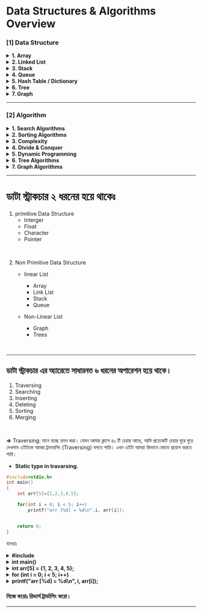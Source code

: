# Data Structures & Algorithms Overview

### [1] Data Structure

<details>
<summary><strong>1. Array</strong></summary>

- Insert data  
- Delete data  
- Sorting data  
- Change array data  

</details>

<details>
<summary><strong>2. Linked List</strong></summary>

- Singly  
- Doubly  
- Circular  

</details>

<details>
<summary><strong>3. Stack</strong></summary>

- LIFO → <code>Last In First Out</code>  

</details>

<details>
<summary><strong>4. Queue</strong></summary>

- FIFO → <code>First In First Out</code>  
- Enqueue → Add Object  
- Dequeue → Remove Object  
- Priority Queue  

</details>

<details>
<summary><strong>5. Hash Table / Dictionary</strong></summary>

- Hashing Search  

</details>

<details>
<summary><strong>6. Tree</strong></summary>

- Binary Search Tree  

</details>

<details>
<summary><strong>7. Graph</strong></summary>

- Representation  
- Traversal  

</details>

---

### [2] Algorithm

<details>
<summary><strong>1. Search Algorithms</strong></summary>

- Linear Search  
- Binary Search  

</details>

<details>
<summary><strong>2. Sorting Algorithms</strong></summary>

- Bubble Sort  
- Selection Sort  
- Insertion Sort  
- Merge Sort  
- Quick Sort  

</details>

<details>
<summary><strong>3. Complexity</strong></summary>

- Big O Notation  
- Space Complexity  

</details>

<details>
<summary><strong>4. Divide & Conquer</strong></summary>
</details>

<details>
<summary><strong>5. Dynamic Programming</strong></summary>
</details>

<details>
<summary><strong>6. Tree Algorithms</strong></summary>

- BFS (Breadth-First Search)  
- DFS (Depth-First Search)  

</details>

<details>
<summary><strong>7. Graph Algorithms</strong></summary>

- Bellman-Ford Algorithm  

</details>

----

# ডাটা স্ট্রাকচার ২ ধরনের হয়ে থাকেঃ

1. primitive Data Structure 
    - Interger
    - Float
    - Character
    - Pointer

<br>

2. Non Primitive Data Structure
    - linear List
        - Array
        - Link List
        - Stack
        - Queue
    
    - Non-Linear List
        - Graph
        - Trees

<br>

--- 

## ডাটা স্ট্রাকচার এর অ্যারেতে সাধারনত ৬ ধরনের অপারেশন হয়ে থাকে।

1. Traversing
2. Searching
3. Inserting
4. Deleting
5. Sorting
6. Merging

<br>

**=>** Traversing: মানে হচ্ছে ভ্রমন করা। যেমন আমার ক্লাসে ৪০ টি চেয়ার আছে, আমি প্রত্যেকটি চেয়ার ঘুরে ঘুরে দেখলাম এইটাকে আমরা ট্রাভারসিং (Traversing) বলতে পারি। এখন এইটা আমরা কিভাবে কোডে প্রয়োগ করতে পারি।

- **Static type in travarsing.**

```c
#include<stdio.h>
int main()
{
    int arr[5]={1,2,3,4,5};

    for(int i = 0; i < 5; i++)
        printf("arr [%d] = %d\n",i, arr[i]);


    return 0;
}
```

ব্যাখ্যাঃ 

<details><summary><strong>#include<stdio.h></strong></summary><br>

- এটি একটি header file
- `stdio.h` মানে Standard Input Output Header
- এখানে printf() ফাংশনটি ব্যবহারের জন্য এই লাইব্রেরি দরকার হয়।

<br>

</details>

<details><summary><strong>int main()</strong></summary><br>

- প্রতিটি C প্রোগ্রামের প্রধান ফাংশন হলো main()।
- প্রোগ্রাম এখান থেকেই শুরু হয়।

<br>

</details>

<details><summary><strong>int arr[5] = {1, 2, 3, 4, 5};</strong></summary><br>

- এখানে একটি পুরো সংখ্যা টাইপের অ্যারে ডিক্লিয়ার করা হয়েছে যার সাইজ ৫।
- অ্যারেটিতে শুরুতেই মান দেওয়া হয়েছে: ১, ২, ৩, ৪, ৫
- অ্যারেটির ইনডেক্স ০ থেকে ৪ পর্যন্ত যাবে:

```c
arr[0] = 1
arr[1] = 2
arr[2] = 3
arr[3] = 4
arr[4] = 5
```

<br>

</details>

<details><summary><strong>for (int i = 0; i < 5; i++)</strong></summary><br>

- এটি একটি for loop, যেখানে:
    - `int i = 0;` → লুপ শুরু হচ্ছে ০ থেকে
    - `i < 5;` → যতক্ষণ i পাঁচের চেয়ে ছোট, লুপ চলবে
    - `i++` → প্রতিবার লুপ চলার পর i এক করে বাড়বে

<br>

</details>

<details><summary><strong>printf("arr [%d] = %d\n", i, arr[i]);</strong></summary><br>

- এটি printf() ফাংশন, যা স্ক্রিনে তথ্য দেখায়।
- এখানে i মানে ইনডেক্স এবং arr[i] মানে সেই ইনডেক্সে থাকা মান।
- উদাহরণস্বরূপ, প্রথমবার:

```c
arr [0] = 1
```

```c
return 0;
```

- main() ফাংশনের শেষে return 0; মানে হচ্ছে প্রোগ্রাম সফলভাবে শেষ হয়েছে।

<br>

</details>

### **নিজে করোঃ রিভার্স ট্রার্ভাসিং করো।**

---